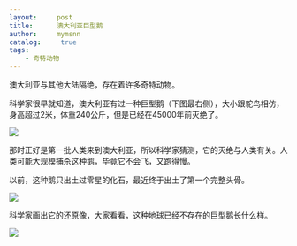 ```yaml
---
layout:     post
title:      澳大利亚巨型鹅
author:     mymsnn
catalog: 	 true
tags:
    - 奇特动物
---
```

澳大利亚与其他大陆隔绝，存在着许多奇特动物。

科学家很早就知道，澳大利亚有过一种巨型鹅（下图最右侧），大小跟鸵鸟相仿，身高超过2米，体重240公斤，但是已经在45000年前灭绝了。

![](https://pic.imgdb.cn/item/66b60655d9c307b7e9be0fac.webp)

那时正好是第一批人类来到澳大利亚，所以科学家猜测，它的灭绝与人类有关。人类可能大规模捕杀这种鹅，毕竟它不会飞，又跑得慢。

以前，这种鹅只出土过零星的化石，最近终于出土了第一个完整头骨。

![](https://pic.imgdb.cn/item/66b60677d9c307b7e9bea04c.webp)

科学家画出它的还原像，大家看看，这种地球已经不存在的巨型鹅长什么样。

![](https://pic.imgdb.cn/item/66b60691d9c307b7e9bf0fb8.webp)


